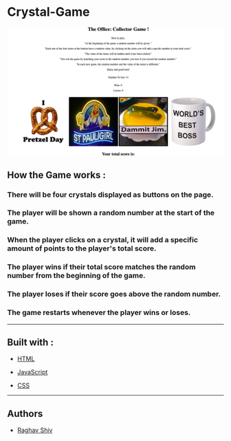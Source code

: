 # Crystal-Game

![alt text](assets/images/CrystalGame_Screenshot.png "Crystal Game Screenshot")

## How the Game works :



### There will be four crystals displayed as buttons on the page.


### The player will be shown a random number at the start of the game.


### When the player clicks on a crystal, it will add a specific amount of points to the player's total score.




### The player wins if their total score matches the random number from the beginning of the game.


### The player loses if their score goes above the random number.


### The game restarts whenever the player wins or loses.



<hr>

## Built with :

* [HTML](https://www.w3schools.com/html/html_intro.asp) 

* [JavaScript](https://www.w3schools.com/js/js_intro.asp)

* [CSS](https://www.w3schools.com/css/css_intro.asp)

<hr>

## Authors

* [Raghav Shiv](https://github.com/rshiv7)